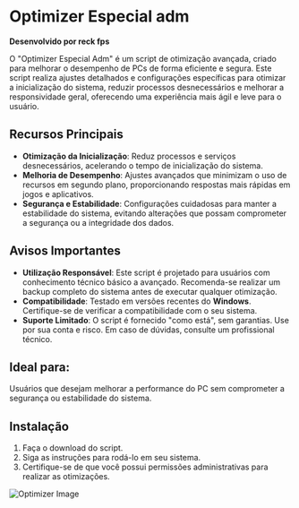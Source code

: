 # **Optimizer Especial adm**
**Desenvolvido por reck fps**

O "Optimizer Especial Adm" é um script de otimização avançada, criado para melhorar o desempenho de PCs de forma eficiente e segura. Este script realiza ajustes detalhados e configurações específicas para otimizar a inicialização do sistema, reduzir processos desnecessários e melhorar a responsividade geral, oferecendo uma experiência mais ágil e leve para o usuário.

## **Recursos Principais**
- **Otimização da Inicialização**: Reduz processos e serviços desnecessários, acelerando o tempo de inicialização do sistema.
- **Melhoria de Desempenho**: Ajustes avançados que minimizam o uso de recursos em segundo plano, proporcionando respostas mais rápidas em jogos e aplicativos.
- **Segurança e Estabilidade**: Configurações cuidadosas para manter a estabilidade do sistema, evitando alterações que possam comprometer a segurança ou a integridade dos dados.

## **Avisos Importantes**
- **Utilização Responsável**: Este script é projetado para usuários com conhecimento técnico básico a avançado. Recomenda-se realizar um backup completo do sistema antes de executar qualquer otimização.
- **Compatibilidade**: Testado em versões recentes do **Windows**. Certifique-se de verificar a compatibilidade com o seu sistema.
- **Suporte Limitado**: O script é fornecido "como está", sem garantias. Use por sua conta e risco. Em caso de dúvidas, consulte um profissional técnico.

## **Ideal para**:  
Usuários que desejam melhorar a performance do PC sem comprometer a segurança ou estabilidade do sistema.

## **Instalação**
1. Faça o download do script.
2. Siga as instruções para rodá-lo em seu sistema.
3. Certifique-se de que você possui permissões administrativas para realizar as otimizações.


![Optimizer Image](https://github.com/erick144hz/optimizer.bat/raw/main/assets/optimizer.png)

